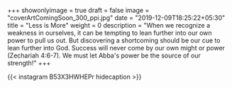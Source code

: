 +++
showonlyimage = true
draft = false
image = "coverArtComingSoon_300_ppi.jpg"
date = "2019-12-09T18:25:22+05:30"
title = "Less is More"
weight = 0
description = "When we recognize a weakness in ourselves, it can be tempting to lean further into our own power to pull us out. But discovering a shortcoming should be our cue to lean further into God. Success will never come by our own might or power (Zechariah 4:6-7). We must let Abba's power be the source of our strength!"
+++


{{< instagram B53X3HWHEPr hidecaption >}}
